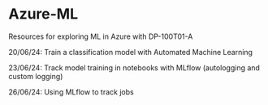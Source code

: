 # Azure-ML
Resources for exploring ML in Azure with DP-100T01-A

20/06/24: Train a classification model with Automated Machine Learning

23/06/24: Track model training in notebooks with MLflow (autologging and custom logging)

26/06/24: Using MLflow to track jobs
